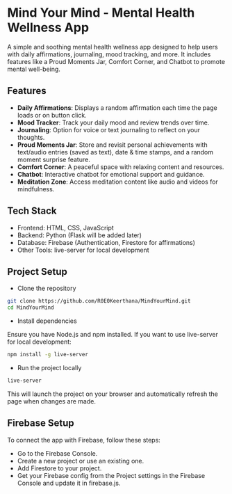 # Mind Your Mind - Mental Health Wellness App
A simple and soothing mental health wellness app designed to help users with daily affirmations, journaling, mood tracking, and more. It includes features like a Proud Moments Jar, Comfort Corner, and Chatbot to promote mental well-being.

## Features
* **Daily Affirmations**: Displays a random affirmation each time the page loads or on button click.
* **Mood Tracker**: Track your daily mood and review trends over time.
* **Journaling**: Option for voice or text journaling to reflect on your thoughts.
* **Proud Moments Jar**:  Store and revisit personal achievements with text/audio entries (saved as text), date & time stamps, and a random moment surprise feature.
* **Comfort Corner**: A peaceful space with relaxing content and resources.
* **Chatbot**: Interactive chatbot for emotional support and guidance.
* **Meditation Zone**: Access meditation content like audio and videos for mindfulness.

## Tech Stack
* Frontend: HTML, CSS, JavaScript
* Backend: Python (Flask will be added later)
* Database: Firebase (Authentication, Firestore for affirmations)
* Other Tools: live-server for local development

## Project Setup
* Clone the repository

```bash
git clone https://github.com/R0E0Keerthana/MindYourMind.git
cd MindYourMind
```
* Install dependencies

Ensure you have Node.js and npm installed.
If you want to use live-server for local development:
```bash
npm install -g live-server
```
* Run the project locally

```bash
live-server
```
This will launch the project on your browser and automatically refresh the page when changes are made.

## Firebase Setup
To connect the app with Firebase, follow these steps:

* Go to the Firebase Console.
* Create a new project or use an existing one.
* Add Firestore to your project.
* Get your Firebase config from the Project settings in the Firebase Console and update it in firebase.js.
